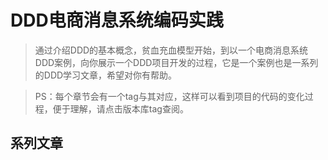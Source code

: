 # DDD电商消息系统编码实践

> 通过介绍DDD的基本概念，贫血充血模型开始，到以一个电商消息系统DDD案例，向你展示一个DDD项目开发的过程，它是一个案例也是一系列的DDD学习文章，希望对你有帮助。

> PS：每个章节会有一个tag与其对应，这样可以看到项目的代码的变化过程，便于理解，请点击版本库tag查阅。

## 系列文章
